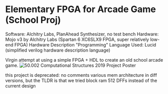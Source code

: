 # Elementary FPGA for Arcade Game (School Proj)

Software: Alchitry Labs, PlanAhead Synthesizer, no test bench
Hardware: Mojo v3 by Alchitry Labs (Spartan 6 XC6SLX9 FPGA, super relatively low-end FPGA)
Hardware Description "Programming" Language Used: Lucid (simplified verilog hardware description language)

Virgin attempt at using a simple FPGA + HDL to create an old school arcade game.
![50.002 Computational Structures 2019 Project Poster](https://github.com/careylzh/theSkyIsFalling/blob/master/50.002%20FPGA%201D%20Poster%20SUTD%202019.png)

this project is deprecated: 
no comments
various mem architecture in diff versions, but the TLDR is that we tried block ram 512 DFFs instead of the current design
